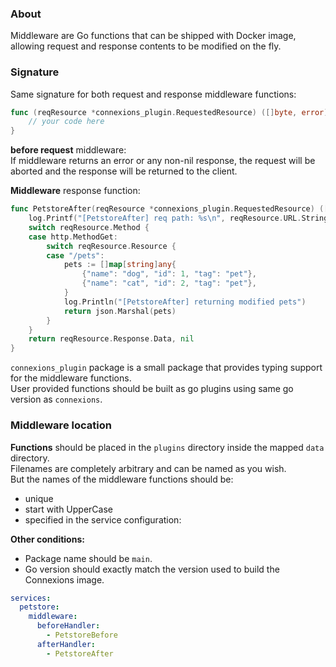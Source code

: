 ### About

Middleware are Go functions that can be shipped with Docker image, allowing request and response contents to be modified on the fly.

### Signature

Same signature for both request and response middleware functions:
```go
func (reqResource *connexions_plugin.RequestedResource) ([]byte, error) {
    // your code here
}
```

**before request** middleware:<br/>
If middleware returns an error or any non-nil response, the request will be aborted and the response will be returned to the client.

**Middleware** response function:
```go
func PetstoreAfter(reqResource *connexions_plugin.RequestedResource) ([]byte, error) {
    log.Printf("[PetstoreAfter] req path: %s\n", reqResource.URL.String())
    switch reqResource.Method {
    case http.MethodGet:
        switch reqResource.Resource {
        case "/pets":
            pets := []map[string]any{
                {"name": "dog", "id": 1, "tag": "pet"},
                {"name": "cat", "id": 2, "tag": "pet"},
            }
            log.Println("[PetstoreAfter] returning modified pets")
            return json.Marshal(pets)
        }
    }
    return reqResource.Response.Data, nil
}
```

`connexions_plugin` package is a small package that provides typing support for the middleware functions.<br>
User provided functions should be built as go plugins using same go version as `connexions`.

### Middleware location

**Functions** should be placed in the `plugins` directory inside the mapped `data` directory.<br>
Filenames are completely arbitrary and can be named as you wish.<br>
But the names of the middleware functions should be:<br/>
- unique
- start with UpperCase
- specified in the service configuration:

**Other conditions:**<br/>
- Package name should be `main`.
- Go version should exactly match the version used to build the Connexions image.

```yaml
services:
  petstore:
    middleware:
      beforeHandler:
        - PetstoreBefore
      afterHandler:
        - PetstoreAfter
```
